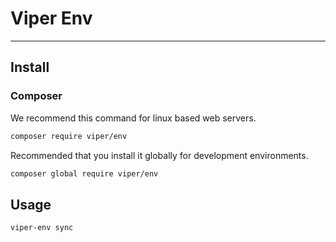 # Viper Env

---

## Install

### Composer

We recommend this command for linux based web servers.

```bash
composer require viper/env
```

Recommended that you install it globally for development environments.

```bash
composer global require viper/env
```

## Usage

```bash
viper-env sync
```
